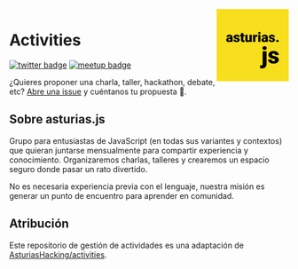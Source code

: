 <img src="./.github/logo.png" width="130" align="right">

# Activities

[![twitter badge](https://img.shields.io/twitter/follow/asturiasjs?style=social)](https://twitter.com/asturiasjs)
[![meetup badge](https://img.shields.io/badge/meetup-asturias.js-%23ED1C40?logo=meetup&style=social)](https://twitter.com/asturiasjs)

¿Quieres proponer una charla, taller, hackathon, debate, etc? [Abre una issue](https://github.com/asturiasjs/activities/issues/new) y cuéntanos tu propuesta 🙋.

## Sobre asturias.js

Grupo para entusiastas de JavaScript (en todas sus variantes y contextos) que quieran juntarse mensualmente para compartir experiencia y conocimiento. Organizaremos charlas, talleres y crearemos un espacio seguro donde pasar un rato divertido.

No es necesaria experiencia previa con el lenguaje, nuestra misión es generar un punto de encuentro para aprender en comunidad.

## Atribución

Este repositorio de gestión de actividades es una adaptación de [AsturiasHacking/activities](https://github.com/asturiashacking/activities).
